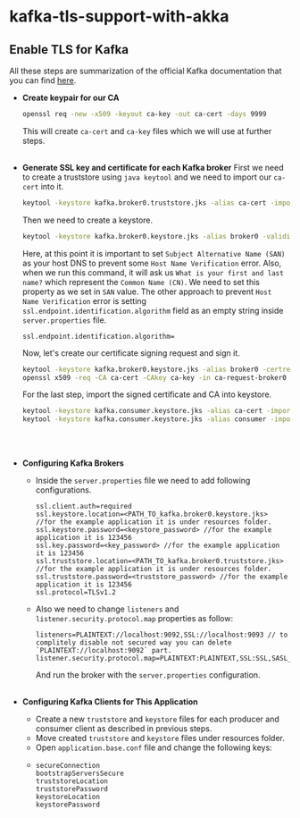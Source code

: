 # kafka-tls-support-with-akka

## Enable TLS for Kafka
All these steps are summarization of the official Kafka documentation that you can find [here](https://kafka.apache.org/30/documentation.html#security_ssl).

- **Create keypair for our CA**
  ```bash
  openssl req -new -x509 -keyout ca-key -out ca-cert -days 9999
  ```
  This will create `ca-cert` and `ca-key` files which we will use at further steps.
  <br/><br/>

- **Generate SSL key and certificate for each Kafka broker**
  First we need to create a truststore using `java keytool` and we need to import our `ca-cert` into it.
    ```bash
    keytool -keystore kafka.broker0.truststore.jks -alias ca-cert -import -file ca-cert
    ```
  Then we need to create a keystore.
    ```bash
    keytool -keystore kafka.broker0.keystore.jks -alias broker0 -validity 9999 -genkey -keyalg RSA -ext SAN=dns:localhost
    ```
  Here, at this point it is important to set `Subject Alternative Name (SAN)` as your host DNS to prevent some `Host Name Verification` error.
  Also, when we run this command, it will ask us `What is your first and last name?` which represent the `Common Name (CN)`. We need to set this property as we set in `SAN` value.
  The other approach to prevent `Host Name Verification` error is setting `ssl.endpoint.identification.algorithm` field as an empty string inside `server.properties` file.

    ```
    ssl.endpoint.identification.algorithm=
    ```

  Now, let's create our certificate signing request and sign it.
  ```bash
  keytool -keystore kafka.broker0.keystore.jks -alias broker0 -certreq -file ca-request-broker0
  openssl x509 -req -CA ca-cert -CAkey ca-key -in ca-request-broker0 -out ca-signed-broker0 -days 9999 -CAcreateserial
  ```
  For the last step, import the signed certificate and CA into keystore.
    ```bash
    keytool -keystore kafka.consumer.keystore.jks -alias ca-cert -import -file ca-cert
    keytool -keystore kafka.consumer.keystore.jks -alias consumer -import -file ca-signed-consumer
    ```
  <br></br>

- **Configuring Kafka Brokers**
    - Inside the `server.properties` file we need to add following configurations.
      ```
      ssl.client.auth=required
      ssl.keystore.location=<PATH_TO_kafka.broker0.keystore.jks> //for the example application it is under resources folder.
      ssl.keystore.password=<keystore_password> //for the example application it is 123456
      ssl.key.password=<key_password> //for the example application it is 123456
      ssl.truststore.location=<PATH_TO_kafka.broker0.truststore.jks> //for the example application it is under resources folder.
      ssl.truststore.password=<truststore_password> //for the example application it is 123456
      ssl.protocol=TLSv1.2
      ```
    - Also we need to change `listeners` and `listener.security.protocol.map` properties as follow:
      ```
      listeners=PLAINTEXT://localhost:9092,SSL://localhost:9093 // to complitely disable not secured way you can delete `PLAINTEXT://localhost:9092` part.
      listener.security.protocol.map=PLAINTEXT:PLAINTEXT,SSL:SSL,SASL_PLAINTEXT:SASL_PLAINTEXT,SASL_SSL:SASL_SSL
      ```

      And run the broker with the `server.properties` configuration.
      <br></br>

- **Configuring Kafka Clients for This Application**
    - Create a new `truststore` and `keystore` files for each producer and consumer client as described in previous steps.
    - Move created `truststore` and `keystore` files under resources folder.
    - Open `application.base.conf` file and change the following keys:
    - ```
      secureConnection
      bootstrapServersSecure
      truststoreLocation
      truststorePassword
      keystoreLocation
      keystorePassword
      ```
